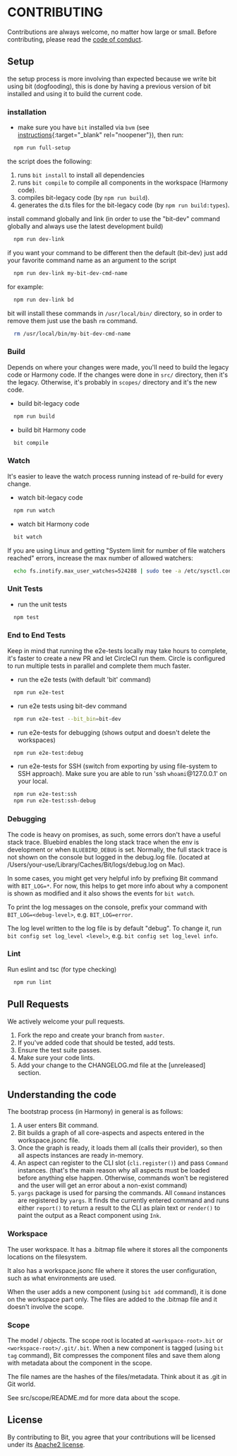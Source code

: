 # CONTRIBUTING

Contributions are always welcome, no matter how large or small. Before contributing,
please read the [code of conduct](CODE_OF_CONDUCT.md).

## Setup

the setup process is more involving than expected because we write bit using bit (dogfooding), this is done by having a previous version of bit installed and using it to build the current code.

### installation

- make sure you have `bit` installed via `bvm` (see [instructions](https://bit.dev/docs/quick-start/#install){:target="\_blank" rel="noopener"}), then run:

```bash
  npm run full-setup
```

the script does the following:

1. runs `bit install` to install all dependencies
2. runs `bit compile` to compile all components in the workspace (Harmony code).
3. compiles bit-legacy code (by `npm run build`).
4. generates the d.ts files for the bit-legacy code (by `npm run build:types`).

install command globally and link (in order to use the "bit-dev" command globally and always use the
latest development build)

```bash
  npm run dev-link
```

if you want your command to be different then the default (bit-dev) just add your favorite command name as an argument to the script

```bash
  npm run dev-link my-bit-dev-cmd-name
```

for example:

```bash
  npm run dev-link bd
```

bit will install these commands in `/usr/local/bin/` directory, so in order to remove them just use the bash `rm` command.

```bash
  rm /usr/local/bin/my-bit-dev-cmd-name
```

### Build

Depends on where your changes were made, you'll need to build the legacy code or Harmony code.
If the changes were done in `src/` directory, then it's the legacy. Otherwise, it's probably in `scopes/` directory and it's the new code.

- build bit-legacy code

```bash
  npm run build
```

- build bit Harmony code

```bash
  bit compile
```

### Watch

It's easier to leave the watch process running instead of re-build for every change.

- watch bit-legacy code

```bash
  npm run watch
```

- watch bit Harmony code

```bash
  bit watch
```

If you are using Linux and getting "System limit for number of file watchers reached" errors, increase the max number of allowed watchers:

```bash
  echo fs.inotify.max_user_watches=524288 | sudo tee -a /etc/sysctl.conf && sudo sysctl -p
```

### Unit Tests

- run the unit tests

```bash
  npm test
```

### End to End Tests

Keep in mind that running the e2e-tests locally may take hours to complete, it's faster to create a new PR and let CircleCI run them. Circle is configured to run multiple tests in parallel and complete them much faster.

- run the e2e tests (with default 'bit' command)

```bash
  npm run e2e-test
```

- run e2e tests using bit-dev command

```bash
  npm run e2e-test --bit_bin=bit-dev
```

- run e2e-tests for debugging (shows output and doesn't delete the workspaces)

```bash
  npm run e2e-test:debug
```

- run e2e-tests for SSH (switch from exporting by using file-system to SSH approach). Make sure you are able to run 'ssh `whoami`@127.0.0.1' on your local.

```bash
  npm run e2e-test:ssh
  npm run e2e-test:ssh-debug
```

### Debugging

The code is heavy on promises, as such, some errors don't have a useful stack trace. Bluebird enables the long stack trace when the env is development or when `BLUEBIRD_DEBUG` is set. Normally, the full stack trace is not shown on the console but logged in the debug.log file. (located at /Users/your-use/Library/Caches/Bit/logs/debug.log on Mac).

In some cases, you might get very helpful info by prefixing Bit command with `BIT_LOG=*`. For now, this helps to get more info about why a component is shown as modified and it also shows the events for `bit watch`.

To print the log messages on the console, prefix your command with `BIT_LOG=<debug-level>`, e.g. `BIT_LOG=error`.

The log level written to the log file is by default "debug". To change it, run `bit config set log_level <level>`, e.g. `bit config set log_level info`.

### Lint

Run eslint and tsc (for type checking)

```bash
  npm run lint
```

## Pull Requests

We actively welcome your pull requests.

1. Fork the repo and create your branch from `master`.
2. If you've added code that should be tested, add tests.
3. Ensure the test suite passes.
4. Make sure your code lints.
5. Add your change to the CHANGELOG.md file at the [unreleased] section.

## Understanding the code

The bootstrap process (in Harmony) in general is as follows:

1. A user enters Bit command.
2. Bit builds a graph of all core-aspects and aspects entered in the workspace.jsonc file.
3. Once the graph is ready, it loads them all (calls their provider), so then all aspects instances are ready in-memory.
4. An aspect can register to the CLI slot (`cli.register()`) and pass `Command` instances. (that's the main reason why all aspects must be loaded before anything else happen. Otherwise, commands won't be registered and the user will get an error about a non-exist command)
5. `yargs` package is used for parsing the commands. All `Command` instances are registered by `yargs`. It finds the currently entered command and runs either `report()` to return a result to the CLI as plain text or `render()` to paint the output as a React component using `Ink`.

### Workspace

The user workspace. It has a .bitmap file where it stores all the components locations on the filesystem.

It also has a workspace.jsonc file where it stores the user configuration, such as what environments are used.

When the user adds a new component (using `bit add` command), it is done on the workspace part only. The files are added to the .bitmap file and it doesn't involve the scope.

### Scope

The model / objects. The scope root is located at `<workspace-root>.bit` or `<workspace-root>/.git/.bit`.
When a new component is tagged (using `bit tag` command), Bit compresses the component files and save them along with metadata about the component in the scope.

The file names are the hashes of the files/metadata. Think about it as .git in Git world.

See src/scope/README.md for more data about the scope.

## License

By contributing to Bit, you agree that your contributions will be licensed
under its [Apache2 license](LICENSE).
